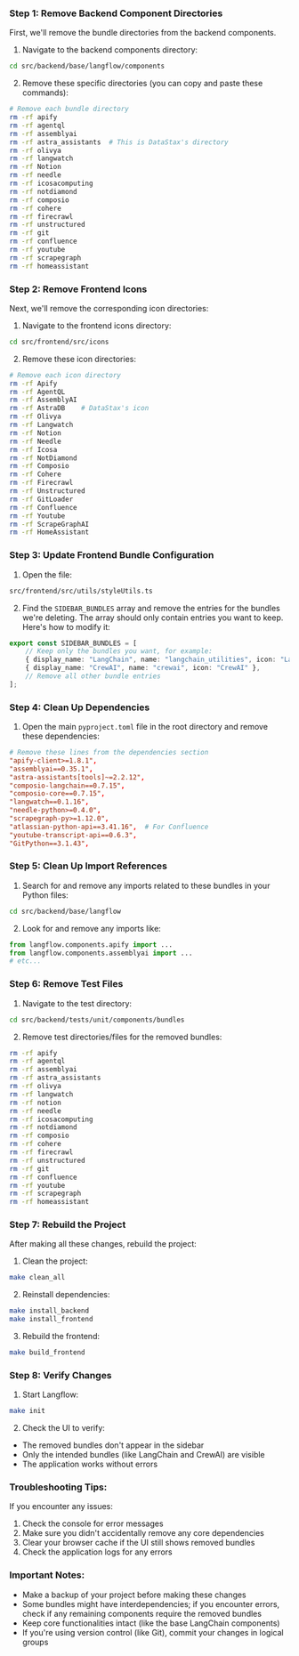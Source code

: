 ### Step 1: Remove Backend Component Directories
First, we'll remove the bundle directories from the backend components.

1. Navigate to the backend components directory:
```bash
cd src/backend/base/langflow/components
```

2. Remove these specific directories (you can copy and paste these commands):
```bash
# Remove each bundle directory
rm -rf apify
rm -rf agentql
rm -rf assemblyai
rm -rf astra_assistants  # This is DataStax's directory
rm -rf olivya
rm -rf langwatch
rm -rf Notion
rm -rf needle
rm -rf icosacomputing
rm -rf notdiamond
rm -rf composio
rm -rf cohere
rm -rf firecrawl
rm -rf unstructured
rm -rf git
rm -rf confluence
rm -rf youtube
rm -rf scrapegraph
rm -rf homeassistant
```

### Step 2: Remove Frontend Icons
Next, we'll remove the corresponding icon directories:

1. Navigate to the frontend icons directory:
```bash
cd src/frontend/src/icons
```

2. Remove these icon directories:
```bash
# Remove each icon directory
rm -rf Apify
rm -rf AgentQL
rm -rf AssemblyAI
rm -rf AstraDB    # DataStax's icon
rm -rf Olivya
rm -rf Langwatch
rm -rf Notion
rm -rf Needle
rm -rf Icosa
rm -rf NotDiamond
rm -rf Composio
rm -rf Cohere
rm -rf Firecrawl
rm -rf Unstructured
rm -rf GitLoader
rm -rf Confluence
rm -rf Youtube
rm -rf ScrapeGraphAI
rm -rf HomeAssistant
```

### Step 3: Update Frontend Bundle Configuration

1. Open the file:
```bash
src/frontend/src/utils/styleUtils.ts
```

2. Find the `SIDEBAR_BUNDLES` array and remove the entries for the bundles we're deleting. The array should only contain entries you want to keep. Here's how to modify it:

```typescript
export const SIDEBAR_BUNDLES = [
    // Keep only the bundles you want, for example:
    { display_name: "LangChain", name: "langchain_utilities", icon: "LangChain" },
    { display_name: "CrewAI", name: "crewai", icon: "CrewAI" },
    // Remove all other bundle entries
];
```

### Step 4: Clean Up Dependencies

1. Open the main `pyproject.toml` file in the root directory and remove these dependencies:

```toml
# Remove these lines from the dependencies section
"apify-client>=1.8.1",
"assemblyai==0.35.1",
"astra-assistants[tools]~=2.2.12",
"composio-langchain==0.7.15",
"composio-core==0.7.15",
"langwatch==0.1.16",
"needle-python>=0.4.0",
"scrapegraph-py>=1.12.0",
"atlassian-python-api==3.41.16",  # For Confluence
"youtube-transcript-api==0.6.3",
"GitPython==3.1.43",
```

### Step 5: Clean Up Import References

1. Search for and remove any imports related to these bundles in your Python files:

```bash
cd src/backend/base/langflow
```

2. Look for and remove any imports like:
```python
from langflow.components.apify import ...
from langflow.components.assemblyai import ...
# etc...
```

### Step 6: Remove Test Files

1. Navigate to the test directory:
```bash
cd src/backend/tests/unit/components/bundles
```

2. Remove test directories/files for the removed bundles:
```bash
rm -rf apify
rm -rf agentql
rm -rf assemblyai
rm -rf astra_assistants
rm -rf olivya
rm -rf langwatch
rm -rf notion
rm -rf needle
rm -rf icosacomputing
rm -rf notdiamond
rm -rf composio
rm -rf cohere
rm -rf firecrawl
rm -rf unstructured
rm -rf git
rm -rf confluence
rm -rf youtube
rm -rf scrapegraph
rm -rf homeassistant
```

### Step 7: Rebuild the Project

After making all these changes, rebuild the project:

1. Clean the project:
```bash
make clean_all
```

2. Reinstall dependencies:
```bash
make install_backend
make install_frontend
```

3. Rebuild the frontend:
```bash
make build_frontend
```

### Step 8: Verify Changes

1. Start Langflow:
```bash
make init
```

2. Check the UI to verify:
- The removed bundles don't appear in the sidebar
- Only the intended bundles (like LangChain and CrewAI) are visible
- The application works without errors

### Troubleshooting Tips:

If you encounter any issues:

1. Check the console for error messages
2. Make sure you didn't accidentally remove any core dependencies
3. Clear your browser cache if the UI still shows removed bundles
4. Check the application logs for any errors

### Important Notes:

- Make a backup of your project before making these changes
- Some bundles might have interdependencies; if you encounter errors, check if any remaining components require the removed bundles
- Keep core functionalities intact (like the base LangChain components)
- If you're using version control (like Git), commit your changes in logical groups
